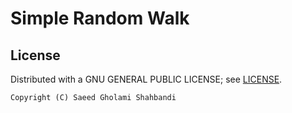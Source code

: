 Simple Random Walk
==================


License
-------
Distributed with a GNU GENERAL PUBLIC LICENSE; see [LICENSE](https://github.com/saeedghsh/SimpleRandomWalk/blob/master/LICENSE).
```
Copyright (C) Saeed Gholami Shahbandi
```
